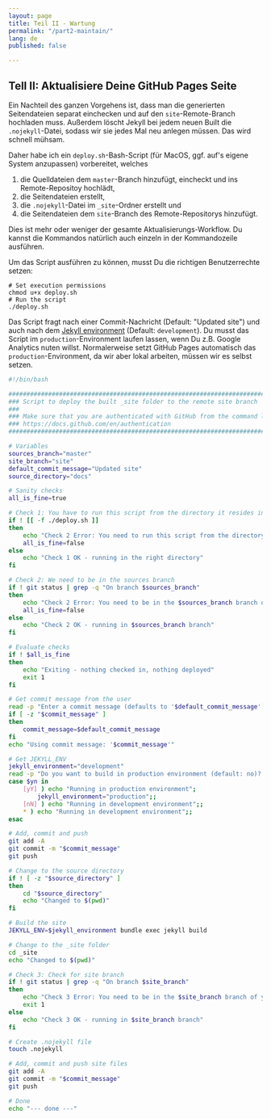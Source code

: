 ```yaml
---
layout: page
title: Teil II - Wartung
permalink: "/part2-maintain/"
lang: de
published: false

---
```

## Tell II: Aktualisiere Deine GitHub Pages Seite

Ein Nachteil des ganzen Vorgehens ist, dass man die generierten Seitendateien separat einchecken und auf den `site`-Remote-Branch hochladen muss. Außerdem löscht Jekyll bei jedem neuen Built die `.nojekyll`-Datei, sodass wir sie jedes Mal neu anlegen müssen. Das wird schnell mühsam.

Daher habe ich ein `deploy.sh`-Bash-Script (für MacOS, ggf. auf's eigene System anzupassen) vorbereitet, welches

1. die Quelldateien dem `master`-Branch hinzufügt, eincheckt und ins Remote-Repositoy hochlädt,
2. die Seitendateien erstellt,
3. die `.nojekyll`-Datei im `_site`-Ordner erstellt und
4. die Seitendateien dem `site`-Branch des Remote-Repositorys hinzufügt.

Dies ist mehr oder weniger der gesamte Aktualisierungs-Workflow. Du kannst die Kommandos natürlich auch einzeln in der Kommandozeile ausführen.

Um das Script ausführen zu können, musst Du die richtigen Benutzerrechte setzen:

    # Set execution permissions
    chmod u+x deploy.sh
    # Run the script
    ./deploy.sh

Das Script fragt nach einer Commit-Nachricht (Default: "Updated site") und auch nach dem [Jekyll environment](https://jekyllrb.com/docs/configuration/environments/) (Default: `development`). Du musst das Script im `production`-Environment laufen lassen, wenn Du z.B. Google Analytics nuten willst. Normalerweise setzt GitHub Pages automatisch das `production`-Environment, da wir aber lokal arbeiten, müssen wir es selbst setzen.

```bash
#!/bin/bash

################################################################################
### Script to deploy the built _site folder to the remote site branch
###
### Make sure that you are authenticated with GitHub from the command line:
### https://docs.github.com/en/authentication
################################################################################

# Variables
sources_branch="master"
site_branch="site"
default_commit_message="Updated site"
source_directory="docs"

# Sanity checks
all_is_fine=true

# Check 1: You have to run this script from the directory it resides in
if ! [[ -f ./deploy.sh ]]
then
	echo "Check 2 Error: You need to run this script from the directory deploy.sh resides in"
	all_is_fine=false
else
	echo "Check 1 OK - running in the right directory"
fi

# Check 2: We need to be in the sources branch
if ! git status | grep -q "On branch $sources_branch"
then
	echo "Check 2 Error: You need to be in the $sources_branch branch of your repository"
	all_is_fine=false
else
	echo "Check 2 OK - running in $sources_branch branch"
fi

# Evaluate checks
if ! $all_is_fine
then
	echo "Exiting - nothing checked in, nothing deployed"
	exit 1
fi

# Get commit message from the user
read -p "Enter a commit message (defaults to '$default_commit_message'): " commit_message
if [ -z "$commit_message" ]
then
	commit_message=$default_commit_message
fi
echo "Using commit message: '$commit_message'"

# Get JEKYLL_ENV
jekyll_environment="development"
read -p "Do you want to build in production environment (default: no)? (y/n) " yn
case $yn in
	[yY] ) echo "Running in production environment";
		jekyll_environment="production";;
	[nN] ) echo "Running in development environment";;
	* ) echo "Running in development environment";;
esac

# Add, commit and push
git add -A
git commit -m "$commit_message"
git push

# Change to the source directory
if ! [ -z "$source_directory" ]
then
	cd "$source_directory"
	echo "Changed to $(pwd)"
fi

# Build the site
JEKYLL_ENV=$jekyll_environment bundle exec jekyll build

# Change to the _site folder
cd _site
echo "Changed to $(pwd)"

# Check 3: Check for site branch
if ! git status | grep -q "On branch $site_branch"
then
	echo "Check 3 Error: You need to be in the $site_branch branch of your repository - exiting - no site checked in"
	exit 1
else
	echo "Check 3 OK - running in $site_branch branch"
fi

# Create .nojekyll file
touch .nojekyll

# Add, commit and push site files
git add -A
git commit -m "$commit_message"
git push

# Done
echo "--- done ---"
```